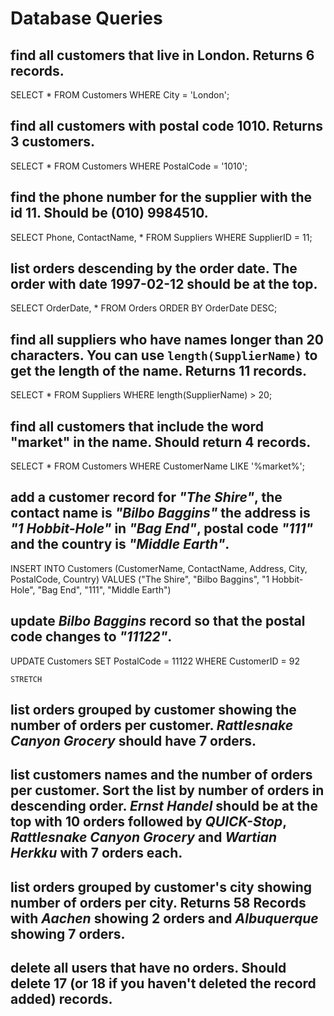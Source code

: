 # Database Queries

## find all customers that live in London. Returns 6 records.

SELECT * FROM Customers
WHERE City = 'London';

## find all customers with postal code 1010. Returns 3 customers.

SELECT * FROM Customers
WHERE PostalCode = '1010';

## find the phone number for the supplier with the id 11. Should be (010) 9984510.

SELECT Phone, ContactName, * FROM Suppliers 
WHERE SupplierID = 11;


## list orders descending by the order date. The order with date 1997-02-12 should be at the top.

SELECT OrderDate, * FROM Orders
ORDER BY OrderDate DESC;


## find all suppliers who have names longer than 20 characters. You can use `length(SupplierName)` to get the length of the name. Returns 11 records.

SELECT * FROM Suppliers
WHERE length(SupplierName) > 20;

## find all customers that include the word "market" in the name. Should return 4 records.

SELECT * FROM Customers
WHERE CustomerName LIKE '%market%';

## add a customer record for _"The Shire"_, the contact name is _"Bilbo Baggins"_ the address is _"1 Hobbit-Hole"_ in _"Bag End"_, postal code _"111"_ and the country is _"Middle Earth"_.

INSERT INTO Customers (CustomerName, ContactName, Address, City, PostalCode, Country)
VALUES ("The Shire", "Bilbo Baggins", "1 Hobbit-Hole", "Bag End", "111", "Middle Earth")

## update _Bilbo Baggins_ record so that the postal code changes to _"11122"_.

UPDATE Customers
SET PostalCode = 11122
WHERE CustomerID = 92


    STRETCH

## list orders grouped by customer showing the number of orders per customer. _Rattlesnake Canyon Grocery_ should have 7 orders.

## list customers names and the number of orders per customer. Sort the list by number of orders in descending order. _Ernst Handel_ should be at the top with 10 orders followed by _QUICK-Stop_, _Rattlesnake Canyon Grocery_ and _Wartian Herkku_ with 7 orders each.

## list orders grouped by customer's city showing number of orders per city. Returns 58 Records with _Aachen_ showing 2 orders and _Albuquerque_ showing 7 orders.

## delete all users that have no orders. Should delete 17 (or 18 if you haven't deleted the record added) records.
